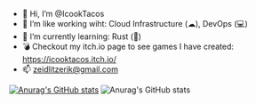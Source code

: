- 👋 Hi, I’m @IcookTacos
- 👀 I’m like working wiht: Cloud Infrastructure (☁), DevOps (💻)
- 🌱 I’m currently learning: Rust (🦀)
- 💣 Checkout my itch.io page to see games I have created: https://icooktacos.itch.io/
- 📫 zeidlitzerik@gmail.com

<!---
IcookTacos/IcookTacos is a ✨ special ✨ repository because its `README.md` (this file) appears on your GitHub profile.
You can click the Preview link to take a look at your changes.
--->


[![Anurag's GitHub stats](https://github-readme-stats.vercel.app/api?username=IcookTacos)](https://github.com/anuraghazra/github-readme-stats)
![Anurag's GitHub stats](https://github-readme-stats.vercel.app/api?username=IcookTacos&show_icons=true)
